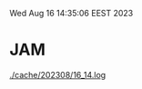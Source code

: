 Wed Aug 16 14:35:06 EEST 2023
# JAM
<a href='./cache/202308/16_14.log'>./cache/202308/16_14.log</a>
